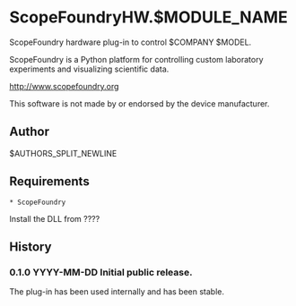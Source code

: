 ScopeFoundryHW.$MODULE_NAME
===========================

ScopeFoundry hardware plug-in to control $COMPANY $MODEL.

ScopeFoundry is a Python platform for controlling custom laboratory 
experiments and visualizing scientific data.

<http://www.scopefoundry.org>

This software is not made by or endorsed by the device manufacturer.

Author
------

$AUTHORS_SPLIT_NEWLINE

Requirements
------------

    * ScopeFoundry

Install the DLL from ????

History
-------

### 0.1.0	YYYY-MM-DD	Initial public release.

The plug-in has been used internally and has been stable.
